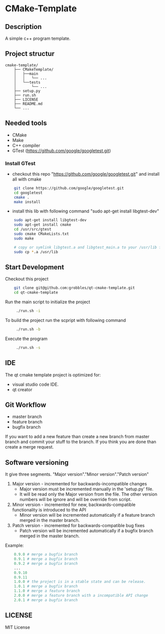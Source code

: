 CMake-Template
===================


## Description

A simple c++ program template.

## Project structur

```
cmake-template/
    ├── CMakeTemplate/
    │   ├──main
    │   │   └── ...
    │   └──tests
    │       └── ...
    ├── setup.py
    ├── run.sh
    ├── LICENSE
    ├── README.md
    └── ...
```

## Needed tools

-   CMake
-   Make
-   C++ compiler
-   GTest (https://github.com/google/googletest.git)

### Install GTest

-   checkout this repo "https://github.com/google/googletest.git" and install all with cmake
```bash
    git clone https://github.com/google/googletest.git
    cd googletest
    cmake .
    make install
```

-   install this lib with following command "sudo apt-get install libgtest-dev"
```bash
    sudo apt-get install libgtest-dev
    sudo apt-get install cmake
    cd /usr/src/gtest
    sudo cmake CMakeLists.txt
    sudo make

    # copy or symlink libgtest.a and libgtest_main.a to your /usr/lib folder
    sudo cp *.a /usr/lib
```


## Start Development

Checkout this project

```bash
    git clone git@github.com:grobbles/qt-cmake-template.git
    cd qt-cmake-template
```

Run the main script to initialize the project

```bash
     ./run.sh -i
```

To build the project run the scpript with following command

```bash
     ./run.sh -b
```

Execute the program
```bash
     ./run.sh -s
```

## IDE

The qt cmake template project is optimized for:
-  visual studio code IDE.
-  qt creator 


## Git Workflow

-   master branch
-   feature branch
-   bugfix branch

If you want to add a new feature than create a new branch from master branch and commit your stuff to the branch. If you think you are done than create a merge request.

## Software versioning

It give three segments. "Major version"."Minor version"."Patch version"

1. Major version - incremented for backwards-incompatible changes
    - Major version must be incremented manually in the 'setup.py' file.
    - It will be read only the Major version from the file. The other version numbers will be ignore and will be override from script.
2. Minor version - incremented for new, backwards-compatible functionality is introduced to the API
    - Minor version will be incremented automatically if a feature branch merged in the master branch.
3. Patch version - incremented for backwards-compatible bug fixes
    - Patch version will be incremented automatically if a bugfix branch merged in the master branch.

Example:

```python
    0.9.0 # merge a bugfix branch
    0.9.1 # merge a bugfix branch
    0.9.2 # merge a bugfix branch
    ...
    0.9.10
    0.9.11
    1.0.0 # the project is in a stable state and can be release.
    1.0.1 # merge a bugfix branch
    1.1.0 # merge a feature branch
    2.0.0 # merge a feature branch with a incompatible API change
    2.0.1 # merge a bugfix branch
```

## LICENSE

MIT License